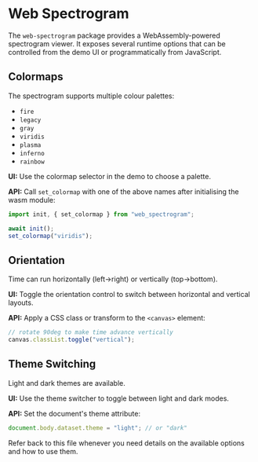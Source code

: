 # Web Spectrogram

The `web-spectrogram` package provides a WebAssembly-powered spectrogram viewer. It exposes several runtime options that can be controlled from the demo UI or programmatically from JavaScript.

## Colormaps

The spectrogram supports multiple colour palettes:

- `fire`
- `legacy`
- `gray`
- `viridis`
- `plasma`
- `inferno`
- `rainbow`

**UI:** Use the colormap selector in the demo to choose a palette.

**API:** Call `set_colormap` with one of the above names after initialising the wasm module:

```js
import init, { set_colormap } from "web_spectrogram";

await init();
set_colormap("viridis");
```

## Orientation

Time can run horizontally (left→right) or vertically (top→bottom).

**UI:** Toggle the orientation control to switch between horizontal and vertical layouts.

**API:** Apply a CSS class or transform to the `<canvas>` element:

```js
// rotate 90deg to make time advance vertically
canvas.classList.toggle("vertical");
```

## Theme Switching

Light and dark themes are available.

**UI:** Use the theme switcher to toggle between light and dark modes.

**API:** Set the document's theme attribute:

```js
document.body.dataset.theme = "light"; // or "dark"
```

Refer back to this file whenever you need details on the available options and how to use them.
